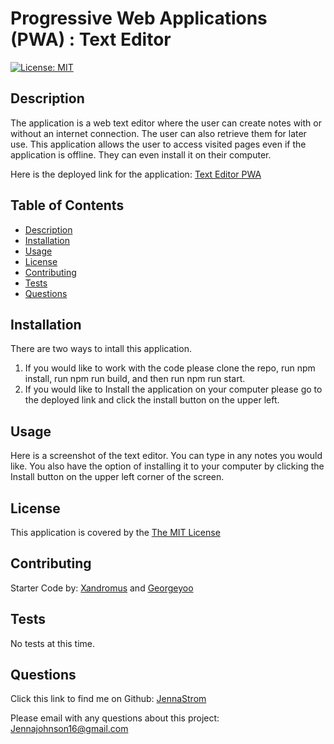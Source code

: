  
# Progressive Web Applications (PWA) : Text Editor

  [![License: MIT](https://img.shields.io/badge/License-MIT-yellow.svg)](https://opensource.org/licenses/MIT)

## Description
  The application is a web text editor where the user can create notes with or without an internet connection. The user can also retrieve them for later use. This application allows the user to access visited pages even if the application is offline. They can even install it on their computer. 

  Here is the deployed link for the application: [Text Editor PWA](https://dry-garden-02079-60cef9ddca86.herokuapp.com/)

## Table of Contents
- [Description](#description)
- [Installation](#installation)
- [Usage](#usage)
- [License](#license)
- [Contributing](#contributing)
- [Tests](#tests)
- [Questions](#questions)

## Installation
  There are two ways to intall this application. 
  1. If you would like to work with the code please clone the repo, run npm install, run npm run build, and then run npm run start.
  2. If you would like to Install the application on your computer please go to the deployed link and click the install button on the upper left.

## Usage
 Here is a screenshot of the text editor. You can type in any notes you would like. You also have the option of installing it to your computer by clicking the Install button on the upper left corner of the screen. 
  

## License
  This application is covered by the [The MIT License](https://opensource.org/license/mit/)
    

## Contributing
  Starter Code by: [Xandromus](https://github.com/Xandromus)
  and [Georgeyoo](https://github.com/Georgeyoo)

## Tests
  No tests at this time.

## Questions
  Click this link to find me on Github: [JennaStrom](https://github.com/JennaStrom)
 
  Please email with any questions about this project: Jennajohnson16@gmail.com 